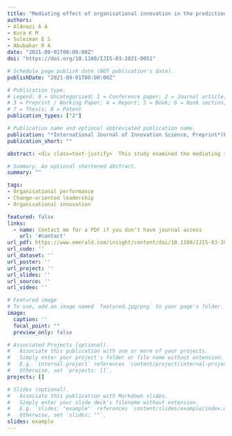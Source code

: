 ```yaml
---
title: "Mediating effect of organisational innovation in the prediction of change-oriented leadership on organisational performance"
authors:
- AlAnazi A A
- Kura K M
- Suleiman E S
- Abubakar R A
date: "2021-09-01T00:00:00Z"
doi: "https://doi.org/10.1108/IJIS-03-2021-0051"

# Schedule page publish date (NOT publication's date).
publishDate: "2021-09-01T00:00:00Z"

# Publication type.
# Legend: 0 = Uncategorized; 1 = Conference paper; 2 = Journal article;
# 3 = Preprint / Working Paper; 4 = Report; 5 = Book; 6 = Book section;
# 7 = Thesis; 8 = Patent
publication_types: ["2"]

# Publication name and optional abbreviated publication name.
publication: "*International Journal of Innovation Science, Preprint*(Forthcoming), 1–19"
publication_short: ""

abstract: <div class=text-justify>  This study examined the mediating role of organisational innovation in the relationship between change-oriented leadership and organizational performance. The resource-based view supported our research model. Given that the unit of analysis is an organisation. 219 principal officers, including Presidents Rectors, Vice Presidents/Vice-Rectors, Registrars. and Deans, were invited to complete the survey on behalf of their universities. Results of the partial least squares structural equation modelling confirmed the positive relationship between change-oriented leadership and university performance. The results provide evidence that organisational innovation directly facilitates university performance. As expected, the relationship between change-oriented leadership and university performance was found to be mediated by organisational innovation. Overall, this study successfully modelled organisational innovation as an underlying mechanism behind the change-oriented leadership university performance relationship, thereby by testing resource-based theory in Saudi Arabian context. From a practical perspective, results suggest that to improve their performance is imperative for executive leaders in Saudi universities to focus on several specific work design strategies, obtaining feedback about their change-oriented leadership style from followers. While there has been a considerable amount of research emphasising the importance of change-oriented leadership, there has been little research linking this fundamental aspect of leadership to organizational performance. Yet an understanding of the possible mechanisms behind this linkage has not received attention enhance. </div>

# Summary. An optional shortened abstract.
summary: ""

tags:
- Organisational performance
- Change-oriented leadership
- Organisational innovation

featured: false
links:
  - name: Contact me for a PDF if you don't have journal access
    url: '#contact'
url_pdf: https://www.emerald.com/insight/content/doi/10.1108/IJIS-03-2021-0051/full/html
url_code: ''
url_dataset: ''
url_poster: ''
url_project: ''
url_slides: ''
url_source: ''
url_video: ''

# Featured image
# To use, add an image named `featured.jpg/png` to your page's folder. 
image:
  caption: ''
  focal_point: ""
  preview_only: false

# Associated Projects (optional).
#   Associate this publication with one or more of your projects.
#   Simply enter your project's folder or file name without extension.
#   E.g. `internal-project` references `content/project/internal-project/index.md`.
#   Otherwise, set `projects: []`.
projects: []

# Slides (optional).
#   Associate this publication with Markdown slides.
#   Simply enter your slide deck's filename without extension.
#   E.g. `slides: "example"` references `content/slides/example/index.md`.
#   Otherwise, set `slides: ""`.
slides: example
---
```



